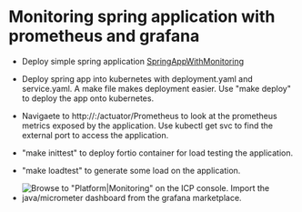 # Monitoring spring application with prometheus and grafana

- Deploy simple spring application [SpringAppWithMonitoring](Common/SpringAppWithMonitoring)

- Deploy spring app into kubernetes with deployment.yaml and service.yaml. A make file makes deployment easier. Use "make deploy" to deploy the app onto kubernetes.

- Navigaete to http://<proxy-ip>:<port>/actuator/Prometheus to look at the prometheus metrics exposed by the application. Use kubectl get svc to find the external port to access the application.

- "make inittest" to deploy fortio container for load testing the application.

- "make loadtest" to generate some load on the application.

- ![Browse to "Platform|Monitoring" on the ICP console. Import the java/micrometer dashboard from the
grafana marketplace.](https://user-images.githubusercontent.com/13202504/51103212-ef4ab880-1807-11e9-8d00-fad95b8c528b.png)
